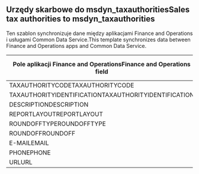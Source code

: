 ## <a name="sales-tax-authorities-to-msdyn_taxauthorities"></a><span data-ttu-id="5bff6-101">Urzędy skarbowe do msdyn_taxauthorities</span><span class="sxs-lookup"><span data-stu-id="5bff6-101">Sales tax authorities to msdyn_taxauthorities</span></span>

<span data-ttu-id="5bff6-102">Ten szablon synchronizuje dane między aplikacjami Finance and Operations i usługami Common Data Service.</span><span class="sxs-lookup"><span data-stu-id="5bff6-102">This template synchronizes data between Finance and Operations apps and Common Data Service.</span></span>

<span data-ttu-id="5bff6-103">Pole aplikacji Finance and Operations</span><span class="sxs-lookup"><span data-stu-id="5bff6-103">Finance and Operations field</span></span> | <span data-ttu-id="5bff6-104">Typ mapy</span><span class="sxs-lookup"><span data-stu-id="5bff6-104">Map type</span></span> | <span data-ttu-id="5bff6-105">Inne pole rozwiązania Dynamics 365</span><span class="sxs-lookup"><span data-stu-id="5bff6-105">Other Dynamics 365 field</span></span> | <span data-ttu-id="5bff6-106">Wartość domyślna</span><span class="sxs-lookup"><span data-stu-id="5bff6-106">Default value</span></span>
---|---|---|---
<span data-ttu-id="5bff6-107">TAXAUTHORITYCODE</span><span class="sxs-lookup"><span data-stu-id="5bff6-107">TAXAUTHORITYCODE</span></span> | = | <span data-ttu-id="5bff6-108">msdyn_taxauthoritycode</span><span class="sxs-lookup"><span data-stu-id="5bff6-108">msdyn_taxauthoritycode</span></span> | 
<span data-ttu-id="5bff6-109">TAXAUTHORITYIDENTIFICATION</span><span class="sxs-lookup"><span data-stu-id="5bff6-109">TAXAUTHORITYIDENTIFICATION</span></span> | = | <span data-ttu-id="5bff6-110">msdyn_taxauthorityidentificator</span><span class="sxs-lookup"><span data-stu-id="5bff6-110">msdyn_taxauthorityidentificator</span></span> | 
<span data-ttu-id="5bff6-111">DESCRIPTION</span><span class="sxs-lookup"><span data-stu-id="5bff6-111">DESCRIPTION</span></span> | = | <span data-ttu-id="5bff6-112">msdyn_description</span><span class="sxs-lookup"><span data-stu-id="5bff6-112">msdyn_description</span></span> | 
<span data-ttu-id="5bff6-113">REPORTLAYOUT</span><span class="sxs-lookup"><span data-stu-id="5bff6-113">REPORTLAYOUT</span></span> | >< | <span data-ttu-id="5bff6-114">msdyn_taxreportlayout</span><span class="sxs-lookup"><span data-stu-id="5bff6-114">msdyn_taxreportlayout</span></span> | 
<span data-ttu-id="5bff6-115">ROUNDOFFTYPE</span><span class="sxs-lookup"><span data-stu-id="5bff6-115">ROUNDOFFTYPE</span></span> | >< | <span data-ttu-id="5bff6-116">msdyn_roundofftype</span><span class="sxs-lookup"><span data-stu-id="5bff6-116">msdyn_roundofftype</span></span> | 
<span data-ttu-id="5bff6-117">ROUNDOFF</span><span class="sxs-lookup"><span data-stu-id="5bff6-117">ROUNDOFF</span></span> | = | <span data-ttu-id="5bff6-118">msdyn_roundoff</span><span class="sxs-lookup"><span data-stu-id="5bff6-118">msdyn_roundoff</span></span> | 
<span data-ttu-id="5bff6-119">E-MAIL</span><span class="sxs-lookup"><span data-stu-id="5bff6-119">EMAIL</span></span> | = | <span data-ttu-id="5bff6-120">msdyn_email</span><span class="sxs-lookup"><span data-stu-id="5bff6-120">msdyn_email</span></span> | 
<span data-ttu-id="5bff6-121">PHONE</span><span class="sxs-lookup"><span data-stu-id="5bff6-121">PHONE</span></span> | = | <span data-ttu-id="5bff6-122">msdyn_phone</span><span class="sxs-lookup"><span data-stu-id="5bff6-122">msdyn_phone</span></span> | 
<span data-ttu-id="5bff6-123">URL</span><span class="sxs-lookup"><span data-stu-id="5bff6-123">URL</span></span> | = | <span data-ttu-id="5bff6-124">msdyn_url</span><span class="sxs-lookup"><span data-stu-id="5bff6-124">msdyn_url</span></span> | 
